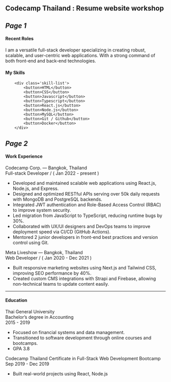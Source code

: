 Codecamp Thailand : Resume website workshop
---

_Page 1_
---
#### Recent Roles
I am a versatile full-stack developer specializing in creating robust, scalable, and user-centric web applications. With a strong command of both front-end and back-end technologies.

#### My Skills
```          
    <div class='skill-list'>
        <button>HTML</button>
        <button>CSS</button>
        <button>Javascript</button>
        <button>Typescript</button>
        <button>React.js</button>
        <button>Node.js</button>
        <button>MySQL</button>
        <button>Git / Github</button>
        <button>Docker</button>
    </div>
```

_Page 2_
---
#### Work Experience  
Codecamp Corp. — Bangkok, Thailand  
Full-stack Developer / ( Jan 2022 - present )
- Developed and maintained scalable web applications using React.js, Node.js, and Express.
- Designed and optimized RESTful APIs serving over 50k daily requests with MongoDB and PostgreSQL backends.
- Integrated JWT authentication and Role-Based Access Control (RBAC) to improve system security.
- Led migration from JavaScript to TypeScript, reducing runtime bugs by 30%.
- Collaborated with UX/UI designers and DevOps teams to improve deployment speed via CI/CD (GitHub Actions).
- Mentored 2 junior developers in front-end best practices and version control using Git.

Meta Liveshow — Bangkok, Thailand  
Web Developer / ( Jan 2020 - Dec 2021 )  
- Built responsive marketing websites using Next.js and Tailwind CSS, improving SEO performance by 40%.
- Created custom CMS integrations with Strapi and Firebase, allowing non-technical teams to update content easily.
---
#### Education
Thai General University  
Bachelor’s degree in Accounting  
2015 - 2019  

- Focused on financial systems and data management.
- Transitioned to software development through online courses and bootcamps.
- GPA 3.8

Codecamp Thailand
Certificate in Full-Stack Web Development Bootcamp
Sep 2019 - Dec 2019
- Built real-world projects using React, Node.js